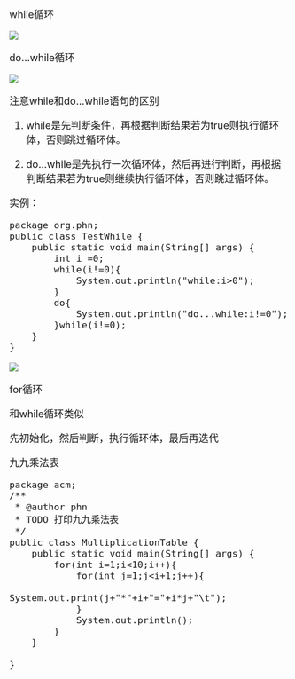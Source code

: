 <font size="4">
while循环

![](http://i.imgur.com/KoGq5SE.jpg)

do...while循环

![](http://i.imgur.com/Fr5b6SX.jpg)

注意while和do...while语句的区别

1. while是先判断条件，再根据判断结果若为true则执行循环体，否则跳过循环体。

1. do...while是先执行一次循环体，然后再进行判断，再根据判断结果若为true则继续执行循环体，否则跳过循环体。

实例：

	package org.phn;
	public class TestWhile {
		public static void main(String[] args) {
			int i =0;
			while(i!=0){
				System.out.println("while:i>0");
			}
			do{
				System.out.println("do...while:i!=0");
			}while(i!=0);
		}
	}

![](http://i.imgur.com/rsh1NWt.png)

for循环

和while循环类似

先初始化，然后判断，执行循环体，最后再迭代

九九乘法表

	package acm;
	/**
	 * @author phn
	 * TODO 打印九九乘法表
	 */
	public class MultiplicationTable {
		public static void main(String[] args) {
			for(int i=1;i<10;i++){
				for(int j=1;j<i+1;j++){
					System.out.print(j+"*"+i+"="+i*j+"\t");
				}
				System.out.println();
			}
		}
		
	}

<font>